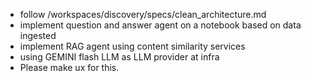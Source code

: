 - follow /workspaces/discovery/specs/clean_architecture.md
- implement question and answer agent on a notebook based on data ingested
- implement RAG agent using content similarity services
- using GEMINI flash LLM as LLM provider at infra
- Please make ux for this.